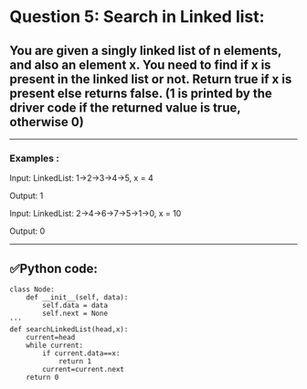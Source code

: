 # Question 5: Search in Linked list:

## You are given a singly linked list of n elements, and also an element x. You need to find if x is present in the linked list or not. Return true if x is present else returns false. (1 is printed by the driver code if the returned value is true, otherwise 0)

---
### Examples :

Input: LinkedList: 1->2->3->4->5, x = 4

Output: 1

Input: LinkedList: 2->4->6->7->5->1->0, x = 10

Output: 0

---
## ✅Python code:

```
class Node:
    def __init__(self, data):
        self.data = data
        self.next = None
'''
def searchLinkedList(head,x):
    current=head
    while current:
        if current.data==x:
            return 1
        current=current.next
    return 0
```
